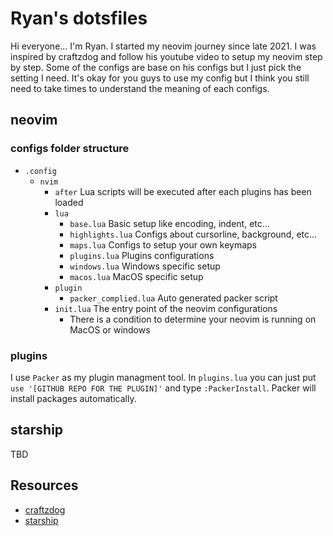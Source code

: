 # Ryan's dotsfiles

Hi everyone... I'm Ryan. I started my neovim journey since late 2021. I was inspired by craftzdog and follow his youtube video to setup my neovim step by step. Some of the configs are base on his configs but I just pick the setting I need. It's okay for you guys to use my config but I think you still need to take times to understand the meaning of each configs.

## neovim

### configs folder structure

- `.config`
  - `nvim`
    - `after` Lua scripts will be executed after each plugins has been loaded
    - `lua`
      - `base.lua` Basic setup like encoding, indent, etc...
      - `highlights.lua` Configs about cursorline, background, etc...
      - `maps.lua` Configs to setup your own keymaps
      - `plugins.lua` Plugins configurations
      - `windows.lua` Windows specific setup
      - `macos.lua` MacOS specific setup
    - `plugin`
      - `packer_complied.lua` Auto generated packer script
    - `init.lua` The entry point of the neovim configurations
      - There is a condition to determine your neovim is running on MacOS or windows

### plugins

I use `Packer` as my plugin managment tool. In `plugins.lua` you can just put `use '[GITHUB REPO FOR THE PLUGIN]'` and type `:PackerInstall`. Packer will install packages automatically.

## starship

TBD

## Resources

- [craftzdog](https://github.com/craftzdog/dotfiles-public)
- [starship](https://starship.rs)
